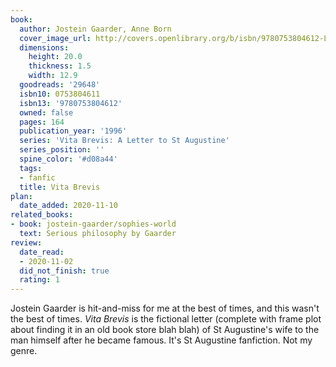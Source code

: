 ```yaml
---
book:
  author: Jostein Gaarder, Anne Born
  cover_image_url: http://covers.openlibrary.org/b/isbn/9780753804612-L.jpg
  dimensions:
    height: 20.0
    thickness: 1.5
    width: 12.9
  goodreads: '29648'
  isbn10: 0753804611
  isbn13: '9780753804612'
  owned: false
  pages: 164
  publication_year: '1996'
  series: 'Vita Brevis: A Letter to St Augustine'
  series_position: ''
  spine_color: '#d08a44'
  tags:
  - fanfic
  title: Vita Brevis
plan:
  date_added: 2020-11-10
related_books:
- book: jostein-gaarder/sophies-world
  text: Serious philosophy by Gaarder
review:
  date_read:
  - 2020-11-02
  did_not_finish: true
  rating: 1
---
```


Jostein Gaarder is hit-and-miss for me at the best of times, and this wasn't the best of times. *Vita Brevis* is the
fictional letter (complete with frame plot about finding it in an old book store blah blah) of St Augustine's wife to
the man himself after he became famous. It's St Augustine fanfiction. Not my genre.
